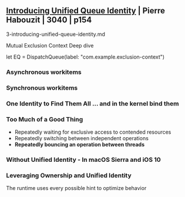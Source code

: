 

## [Introducing Unified Queue Identity](3-introducing-unified-queue-identity.md) | Pierre Habouzit | 3040 | p154

3-introducing-unified-queue-identity.md


Mutual Exclusion Context
Deep dive


let EQ = DispatchQueue(label: "com.example.exclusion-context")



### Asynchronous workitems



### Synchronous workitems



### One Identity to Find Them All  ... and in the kernel bind them


### Too Much of a Good Thing

- Repeatedly waiting for exclusive access to contended resources
- Repeatedly switching between independent operations
- __Repeatedly bouncing an operation between threads__


### Without Unified Identity - In macOS Sierra and iOS 10


### Leveraging Ownership and Unified Identity



The runtime uses every possible hint to optimize behavior


